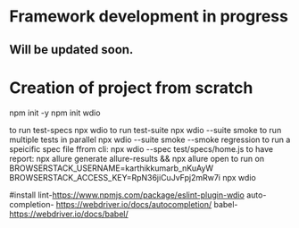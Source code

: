 # Framework development in progress

## Will be updated soon.



# Creation of project from scratch

npm init -y
npm init wdio

to run test-specs
npx wdio
to run test-suite
npx wdio --suite smoke
to run multiple tests in parallel
npx wdio --suite smoke --smoke regression
to run a speicific spec file ffrom cli:
npx wdio --spec test/specs/home.js
to have report:
npx allure generate allure-results  && npx allure open
to run on 
BROWSERSTACK_USERNAME=karthikkumarb_nKuAyW BROWSERSTACK_ACCESS_KEY=RpN36jiCuJvFpj2mRw7i npx wdio 

#install 
lint-https://www.npmjs.com/package/eslint-plugin-wdio
auto-completion- https://webdriver.io/docs/autocompletion/
babel-https://webdriver.io/docs/babel/
